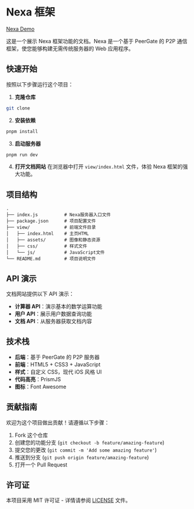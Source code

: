 # Nexa 框架

[Nexa Demo](https://0010skn.github.io/peergate-demo/view/)

这是一个展示 Nexa 框架功能的文档。Nexa 是一个基于 PeerGate 的 P2P 通信框架，使您能够构建无需传统服务器的 Web 应用程序。

## 快速开始

按照以下步骤运行这个项目：

1. **克隆仓库**

```bash
git clone
```

2. **安装依赖**

```bash
pnpm install
```

3. **启动服务器**

```bash
pnpm run dev
```

4. **打开文档网站**
   在浏览器中打开 `view/index.html` 文件，体验 Nexa 框架的强大功能。

## 项目结构

```
.
├── index.js          # Nexa服务器入口文件
├── package.json      # 项目配置文件
├── view/             # 前端文件目录
│   ├── index.html    # 主页HTML
│   ├── assets/       # 图像和静态资源
│   ├── css/          # 样式文件
│   └── js/           # JavaScript文件
└── README.md         # 项目说明文件
```

## API 演示

文档网站提供以下 API 演示：

- **计算器 API**：演示基本的数学运算功能
- **用户 API**：展示用户数据查询功能
- **文档 API**：从服务器获取文档内容

## 技术栈

- **后端**：基于 PeerGate 的 P2P 服务器
- **前端**：HTML5 + CSS3 + JavaScript
- **样式**：自定义 CSS，现代 iOS 风格 UI
- **代码高亮**：PrismJS
- **图标**：Font Awesome

## 贡献指南

欢迎为这个项目做出贡献！请遵循以下步骤：

1. Fork 这个仓库
2. 创建您的功能分支 (`git checkout -b feature/amazing-feature`)
3. 提交您的更改 (`git commit -m 'Add some amazing feature'`)
4. 推送到分支 (`git push origin feature/amazing-feature`)
5. 打开一个 Pull Request

## 许可证

本项目采用 MIT 许可证 - 详情请参阅 [LICENSE](LICENSE) 文件。
